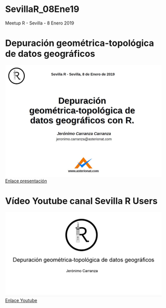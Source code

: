 # SevillaR_08Ene19
Meetup R - Sevilla - 8 Enero 2019

# Depuración geométrica-topológica de datos geográficos
![Presentación Depuración geométrica-topológica](/figures/portada_presentacion.JPG)
[Enlace presentación](https://github.com/amezet/SevillaR_08Ene19/blob/master/SevillaR_DepuRGeo.pdf)

# Vídeo Youtube canal Sevilla R Users
![Video Yotube](/figures/video_youtube.JPG)
[Enlace Youtube](https://www.youtube.com/watch?v=qBUSh6V7VFw)
